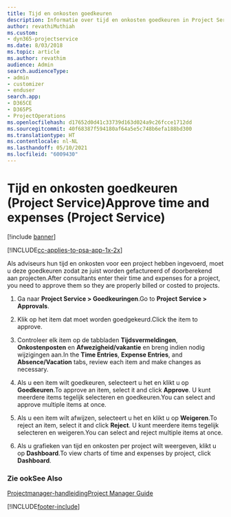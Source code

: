 ```yaml
---
title: Tijd en onkosten goedkeuren
description: Informatie over tijd en onkosten goedkeuren in Project Service
author: revathiMuthiah
ms.custom:
- dyn365-projectservice
ms.date: 8/03/2018
ms.topic: article
ms.author: revathim
audience: Admin
search.audienceType:
- admin
- customizer
- enduser
search.app:
- D365CE
- D365PS
- ProjectOperations
ms.openlocfilehash: d17652d0d41c33739d163d024a9c26fcce1712dd
ms.sourcegitcommit: 40f68387f594180af64a5e5c748b6efa188bd300
ms.translationtype: HT
ms.contentlocale: nl-NL
ms.lasthandoff: 05/10/2021
ms.locfileid: "6009430"
---
```

# <a name="approve-time-and-expenses-project-service"></a><span data-ttu-id="d927c-103">Tijd en onkosten goedkeuren (Project Service)</span><span class="sxs-lookup"><span data-stu-id="d927c-103">Approve time and expenses (Project Service)</span></span>

[!include [banner](../includes/psa-now-project-operations.md)]

[!INCLUDE[cc-applies-to-psa-app-1x-2x](../includes/cc-applies-to-psa-app-1x-2x.md)]

<span data-ttu-id="d927c-104">Als adviseurs hun tijd en onkosten voor een project hebben ingevoerd, moet u deze goedkeuren zodat ze juist worden gefactureerd of doorberekend aan projecten.</span><span class="sxs-lookup"><span data-stu-id="d927c-104">After consultants enter their time and expenses for a project, you need to approve them so they are properly billed or costed to projects.</span></span>  
  
1.  <span data-ttu-id="d927c-105">Ga naar **Project Service > Goedkeuringen**.</span><span class="sxs-lookup"><span data-stu-id="d927c-105">Go to **Project Service > Approvals**.</span></span>  
  
2.  <span data-ttu-id="d927c-106">Klik op het item dat moet worden goedgekeurd.</span><span class="sxs-lookup"><span data-stu-id="d927c-106">Click the item to approve.</span></span>  
  
3.  <span data-ttu-id="d927c-107">Controleer elk item op de tabbladen **Tijdsvermeldingen**, **Onkostenposten** en **Afwezigheid/vakantie** en breng indien nodig wijzigingen aan.</span><span class="sxs-lookup"><span data-stu-id="d927c-107">In the **Time Entries**, **Expense Entries**, and **Absence/Vacation** tabs, review each item and make changes as necessary.</span></span>  
  
4.  <span data-ttu-id="d927c-108">Als u een item wilt goedkeuren, selecteert u het en klikt u op **Goedkeuren**.</span><span class="sxs-lookup"><span data-stu-id="d927c-108">To approve an item, select it and click **Approve**.</span></span> <span data-ttu-id="d927c-109">U kunt meerdere items tegelijk selecteren en goedkeuren.</span><span class="sxs-lookup"><span data-stu-id="d927c-109">You can select and approve multiple items at once.</span></span>  
  
5.  <span data-ttu-id="d927c-110">Als u een item wilt afwijzen, selecteert u het en klikt u op **Weigeren**.</span><span class="sxs-lookup"><span data-stu-id="d927c-110">To reject an item, select it and click **Reject**.</span></span> <span data-ttu-id="d927c-111">U kunt meerdere items tegelijk selecteren en weigeren.</span><span class="sxs-lookup"><span data-stu-id="d927c-111">You can select and reject multiple items at once.</span></span>  
  
6.  <span data-ttu-id="d927c-112">Als u grafieken van tijd en onkosten per project wilt weergeven, klikt u op **Dashboard**.</span><span class="sxs-lookup"><span data-stu-id="d927c-112">To view charts of time and expenses by project, click **Dashboard**.</span></span>  
  
### <a name="see-also"></a><span data-ttu-id="d927c-113">Zie ook</span><span class="sxs-lookup"><span data-stu-id="d927c-113">See Also</span></span>  
 [<span data-ttu-id="d927c-114">Projectmanager-handleiding</span><span class="sxs-lookup"><span data-stu-id="d927c-114">Project Manager Guide</span></span>](../psa/project-manager-guide.md)


[!INCLUDE[footer-include](../includes/footer-banner.md)]